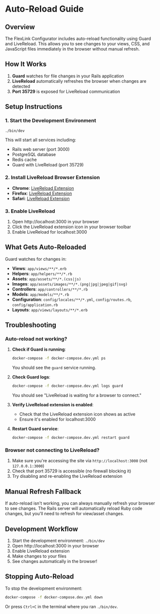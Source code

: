 # Auto-Reload Guide

## Overview
The FlexLink Configurator includes auto-reload functionality using Guard and LiveReload. This allows you to see changes to your views, CSS, and JavaScript files immediately in the browser without manual refresh.

## How It Works
1. **Guard** watches for file changes in your Rails application
2. **LiveReload** automatically refreshes the browser when changes are detected
3. **Port 35729** is exposed for LiveReload communication

## Setup Instructions

### 1. Start the Development Environment
```bash
./bin/dev
```

This will start all services including:
- Rails web server (port 3000)
- PostgreSQL database
- Redis cache
- Guard with LiveReload (port 35729)

### 2. Install LiveReload Browser Extension
- **Chrome**: [LiveReload Extension](https://chrome.google.com/webstore/detail/livereload/jnihajbhpnppcggbcgedagnkighmdlei)
- **Firefox**: [LiveReload Extension](https://addons.mozilla.org/en-US/firefox/addon/livereload/)
- **Safari**: [LiveReload Extension](https://safari-extensions.apple.com/details/?id=com.andymatuschak.livereload-AGQH2LQ5K8)

### 3. Enable LiveReload
1. Open http://localhost:3000 in your browser
2. Click the LiveReload extension icon in your browser toolbar
3. Enable LiveReload for localhost:3000

## What Gets Auto-Reloaded
Guard watches for changes in:
- **Views**: `app/views/**/*.erb`
- **Helpers**: `app/helpers/**/*.rb`
- **Assets**: `app/assets/**/*.(css|js)`
- **Images**: `app/assets/images/**/*.(png|jpg|jpeg|gif|svg)`
- **Controllers**: `app/controllers/**/*.rb`
- **Models**: `app/models/**/*.rb`
- **Configuration**: `config/locales/**/*.yml`, `config/routes.rb`, `config/application.rb`
- **Layouts**: `app/views/layouts/**/*.erb`

## Troubleshooting

### Auto-reload not working?
1. **Check if Guard is running**:
   ```bash
   docker-compose -f docker-compose.dev.yml ps
   ```
   You should see the `guard` service running.

2. **Check Guard logs**:
   ```bash
   docker-compose -f docker-compose.dev.yml logs guard
   ```
   You should see "LiveReload is waiting for a browser to connect."

3. **Verify LiveReload extension is enabled**:
   - Check that the LiveReload extension icon shows as active
   - Ensure it's enabled for localhost:3000

4. **Restart Guard service**:
   ```bash
   docker-compose -f docker-compose.dev.yml restart guard
   ```

### Browser not connecting to LiveReload?
1. Make sure you're accessing the site via `http://localhost:3000` (not `127.0.0.1:3000`)
2. Check that port 35729 is accessible (no firewall blocking it)
3. Try disabling and re-enabling the LiveReload extension

## Manual Refresh Fallback
If auto-reload isn't working, you can always manually refresh your browser to see changes. The Rails server will automatically reload Ruby code changes, but you'll need to refresh for view/asset changes.

## Development Workflow
1. Start the development environment: `./bin/dev`
2. Open http://localhost:3000 in your browser
3. Enable LiveReload extension
4. Make changes to your files
5. See changes automatically in the browser!

## Stopping Auto-Reload
To stop the development environment:
```bash
docker-compose -f docker-compose.dev.yml down
```

Or press `Ctrl+C` in the terminal where you ran `./bin/dev`. 